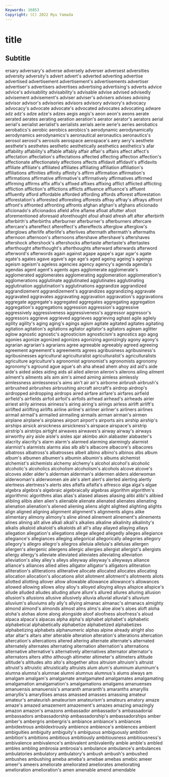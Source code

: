 ```yaml
---
Keywords: 16853
Copyright: (C) 2022 Ryu Yamada
---
```



# title

## Subtitle
ersary adversary's
adverse adversely adverser adversest adversities adversity adversity's advert advert's adverted
adverting advertise advertised advertisement advertisement's advertisements advertiser advertiser's advertisers advertises
advertising advertising's adverts advice advice's advisability advisability's advisable advise advised
advisedly advisement advisement's adviser adviser's advisers advises advising advisor advisor's
advisories advisors advisory advisory's advocacy advocacy's advocate advocate's advocated advocates
advocating adware adz adz's adze adze's adzes aegis aegis's aeon
aeon's aeons aerate aerated aerates aerating aeration aeration's aerator aerator's
aerators aerial aerial's aerialist aerialist's aerialists aerials aerie aerie's aeries
aerobatics aerobatics's aerobic aerobics aerobics's aerodynamic aerodynamically aerodynamics aerodynamics's aeronautical
aeronautics aeronautics's aerosol aerosol's aerosols aerospace aerospace's aery aery's aesthete
aesthete's aesthetes aesthetic aesthetically aesthetics aesthetics's afar affability affability's affable
affably affair affair's affairs affect affect's affectation affectation's affectations affected
affecting affection affection's affectionate affectionately affections affects affidavit affidavit's affidavits
affiliate affiliate's affiliated affiliates affiliating affiliation affiliation's affiliations affinities affinity
affinity's affirm affirmation affirmation's affirmations affirmative affirmative's affirmatively affirmatives affirmed
affirming affirms affix affix's affixed affixes affixing afflict afflicted afflicting
affliction affliction's afflictions afflicts affluence affluence's affluent affluently afford affordable
afforded affording affords afforest afforestation afforestation's afforested afforesting afforests affray
affray's affrays affront affront's affronted affronting affronts afghan afghan's afghans
aficionado aficionado's aficionados afield afire aflame afloat aflutter afoot aforementioned
aforesaid aforethought afoul afraid afresh aft after afterbirth afterbirth's afterbirths
afterburner afterburner's afterburners aftercare aftercare's aftereffect aftereffect's aftereffects afterglow afterglow's
afterglows afterlife afterlife's afterlives aftermath aftermath's aftermaths afternoon afternoon's afternoons
aftershave aftershave's aftershaves aftershock aftershock's aftershocks aftertaste aftertaste's aftertastes afterthought
afterthought's afterthoughts afterward afterwards afterword afterword's afterwords again against agape
agape's agar agar's agate agate's agates agave agave's age age's
aged ageing ageing's ageings ageism ageism's ageless agencies agency agency's
agenda agenda's agendas agent agent's agents ages agglomerate agglomerate's agglomerated
agglomerates agglomerating agglomeration agglomeration's agglomerations agglutinate agglutinated agglutinates agglutinating agglutination
agglutination's agglutinations aggrandize aggrandized aggrandizement aggrandizement's aggrandizes aggrandizing aggravate aggravated
aggravates aggravating aggravation aggravation's aggravations aggregate aggregate's aggregated aggregates aggregating
aggregation aggregation's aggregations aggression aggression's aggressive aggressively aggressiveness aggressiveness's aggressor
aggressor's aggressors aggrieve aggrieved aggrieves aggrieving aghast agile agilely agility
agility's aging aging's agings agism agitate agitated agitates agitating agitation
agitation's agitations agitator agitator's agitators agleam aglitter aglow agnostic agnostic's
agnosticism agnosticism's agnostics ago agog agonies agonize agonized agonizes agonizing
agonizingly agony agony's agrarian agrarian's agrarians agree agreeable agreeably agreed
agreeing agreement agreement's agreements agrees agribusiness agribusiness's agribusinesses agricultural agriculturalist
agriculturalist's agriculturalists agriculture agriculture's agronomist agronomist's agronomists agronomy agronomy's aground
ague ague's ah aha ahead ahem ahoy aid aid's aide
aide's aided aides aiding aids ail ailed aileron aileron's ailerons
ailing ailment ailment's ailments ails aim aim's aimed aiming aimless
aimlessly aimlessness aimlessness's aims ain't air air's airborne airbrush airbrush's
airbrushed airbrushes airbrushing aircraft aircraft's airdrop airdrop's airdropped airdropping airdrops
aired airfare airfare's airfares airfield airfield's airfields airfoil airfoil's airfoils
airhead airhead's airheads airier airiest airily airiness airiness's airing airing's
airings airless airlift airlift's airlifted airlifting airlifts airline airline's airliner
airliner's airliners airlines airmail airmail's airmailed airmailing airmails airman airman's
airmen airplane airplane's airplanes airport airport's airports airs airship airship's
airships airsick airsickness airsickness's airspace airspace's airstrip airstrip's airstrips airtight
airwaves airwaves's airway airway's airways airworthy airy aisle aisle's aisles
ajar akimbo akin alabaster alabaster's alacrity alacrity's alarm alarm's alarmed
alarming alarmingly alarmist alarmist's alarmists alarms alas alb alb's albacore
albacore's albacores albatross albatross's albatrosses albeit albino albino's albinos albs
album album's albumen albumen's albumin albumin's albums alchemist alchemist's alchemists
alchemy alchemy's alcohol alcohol's alcoholic alcoholic's alcoholics alcoholism alcoholism's alcohols
alcove alcove's alcoves alder alder's alderman alderman's aldermen alders alderwoman
alderwoman's alderwomen ale ale's alert alert's alerted alerting alertly alertness
alertness's alerts ales alfalfa alfalfa's alfresco alga alga's algae algebra
algebra's algebraic algebraically algebras algorithm algorithm's algorithmic algorithms alias alias's
aliased aliases aliasing alibi alibi's alibied alibiing alibis alien alien's
alienable alienate alienated alienates alienating alienation alienation's aliened aliening aliens
alight alighted alighting alights align aligned aligning alignment alignment's alignments
aligns alike alimentary alimony alimony's aline alined alinement alinement's alinements
alines alining alit alive alkali alkali's alkalies alkaline alkalinity alkalinity's
alkalis alkaloid alkaloid's alkaloids all all's allay allayed allaying allays
allegation allegation's allegations allege alleged allegedly alleges allegiance allegiance's allegiances
alleging allegorical allegorically allegories allegory allegory's allegro allegro's allegros alleluia
alleluia's alleluias allergen allergen's allergenic allergens allergic allergies allergist allergist's
allergists allergy allergy's alleviate alleviated alleviates alleviating alleviation alleviation's alley
alley's alleys alleyway alleyway's alleyways alliance alliance's alliances allied allies
alligator alligator's alligators alliteration alliteration's alliterations alliterative allocate allocated allocates
allocating allocation allocation's allocations allot allotment allotment's allotments allots allotted
allotting allover allow allowable allowance allowance's allowances allowed allowing allows
alloy alloy's alloyed alloying alloys allspice allspice's allude alluded alludes
alluding allure allure's allured allures alluring allusion allusion's allusions allusive
allusively alluvia alluvial alluvial's alluvium alluvium's alluviums ally ally's allying
almanac almanac's almanacs almighty almond almond's almonds almost alms alms's
aloe aloe's aloes aloft aloha aloha's alohas alone along alongside
aloof aloofness aloofness's aloud alpaca alpaca's alpacas alpha alpha's alphabet
alphabet's alphabetic alphabetical alphabetically alphabetize alphabetized alphabetizes alphabetizing alphabets alphanumeric
alphas alpine already alright also altar altar's altars alter alterable
alteration alteration's alterations altercation altercation's altercations altered altering alternate alternate's
alternated alternately alternates alternating alternation alternation's alternations alternative alternative's alternatively
alternatives alternator alternator's alternators alters altho although altimeter altimeter's altimeters
altitude altitude's altitudes alto alto's altogether altos altruism altruism's altruist
altruist's altruistic altruistically altruists alum alum's aluminum aluminum's alumna alumna's
alumnae alumni alumnus alumnus's alums always am amalgam amalgam's amalgamate
amalgamated amalgamates amalgamating amalgamation amalgamation's amalgamations amalgams amanuenses amanuensis amanuensis's
amaranth amaranth's amaranths amaryllis amaryllis's amaryllises amass amassed amasses amassing
amateur amateur's amateurish amateurism amateurism's amateurs amatory amaze amaze's amazed
amazement amazement's amazes amazing amazingly amazon amazon's amazons ambassador ambassador's
ambassadorial ambassadors ambassadorship ambassadorship's ambassadorships amber amber's ambergris ambergris's ambiance
ambiance's ambiances ambidextrous ambidextrously ambience ambience's ambiences ambient ambiguities ambiguity
ambiguity's ambiguous ambiguously ambition ambition's ambitions ambitious ambitiously ambitiousness ambitiousness's
ambivalence ambivalence's ambivalent ambivalently amble amble's ambled ambles ambling ambrosia
ambrosia's ambulance ambulance's ambulances ambulatories ambulatory ambulatory's ambush ambush's ambushed
ambushes ambushing ameba ameba's amebae amebas amebic ameer ameer's ameers
ameliorate ameliorated ameliorates ameliorating amelioration amelioration's amen amenable amend amendable
